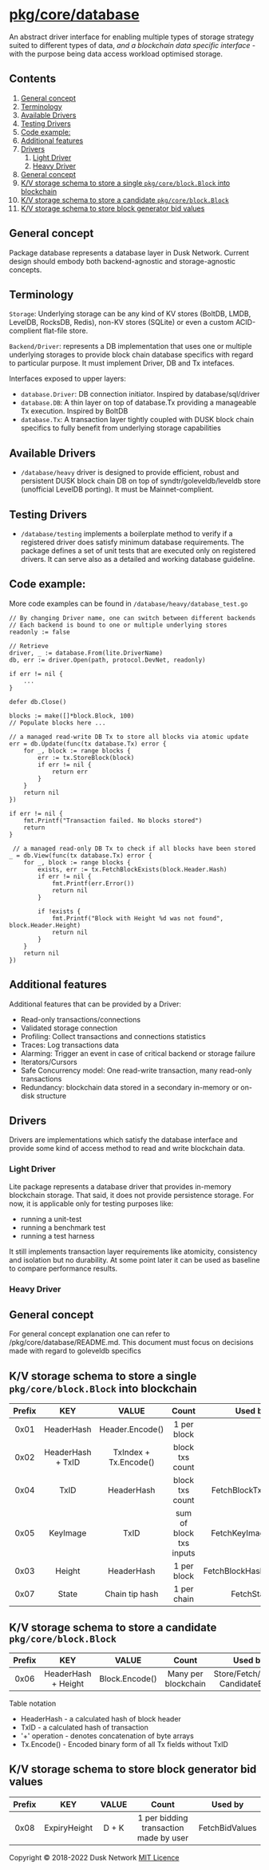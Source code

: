 # [pkg/core/database](./pkg/core/database)

An abstract driver interface for enabling multiple types of storage strategy
suited to different types of data, *and a blockchain data specific interface* -
with the purpose being data access workload optimised storage.

<!-- ToC start -->
##  Contents

   1. [General concept](#general-concept)
   1. [Terminology](#terminology)
   1. [Available Drivers](#available-drivers)
   1. [Testing Drivers](#testing-drivers)
   1. [Code example:](#code-example:)
   1. [Additional features](#additional-features)
   1. [Drivers](#drivers)
      1. [Light Driver](#light-driver)
      1. [Heavy Driver](#heavy-driver)
   1. [General concept](#general-concept-1)
   1. [K/V storage schema to store a single `pkg/core/block.Block` into blockchain](#k/v-storage-schema-to-store-a-single-pkg/core/blockblock-into-blockchain)
   1. [K/V storage schema to store a candidate `pkg/core/block.Block`](#k/v-storage-schema-to-store-a-candidate-pkg/core/blockblock)
   1. [K/V storage schema to store block generator bid values](#k/v-storage-schema-to-store-block-generator-bid-values)
<!-- ToC end -->

## General concept

Package database represents a database layer in Dusk Network. Current design
should embody both backend-agnostic and storage-agnostic concepts.

## Terminology

`Storage`: Underlying storage can be any kind of KV stores \(BoltDB, LMDB,
LevelDB, RocksDB, Redis\), non-KV stores \(SQLite\) or even a custom
ACID-complient flat-file store.

`Backend/Driver`: represents a DB implementation that uses one or multiple
underlying storages to provide block chain database specifics with regard to
particular purpose. It must implement Driver, DB and Tx intefaces.

Interfaces exposed to upper layers:

* `database.Driver`: DB connection initiator. Inspired by database/sql/driver
* `database.DB`: A thin layer on top of database.Tx providing a manageable Tx
  execution. Inspired by BoltDB
* `database.Tx`: A transaction layer tightly coupled with DUSK block chain
  specifics to fully benefit from underlying storage capabilities

## Available Drivers

* `/database/heavy` driver is designed to provide efficient, robust and
  persistent DUSK block chain DB on top of syndtr/goleveldb/leveldb store
  \(unofficial LevelDB porting\). It must be Mainnet-complient.

## Testing Drivers

* `/database/testing` implements a boilerplate method to verify if a registered
  driver does satisfy minimum database requirements. The package defines a set
  of unit tests that are executed only on registered drivers. It can serve also
  as a detailed and working database guideline.

## Code example:

More code examples can be found in `/database/heavy/database_test.go`

```text
// By changing Driver name, one can switch between different backends
// Each backend is bound to one or multiple underlying stores
readonly := false

// Retrieve
driver, _ := database.From(lite.DriverName)
db, err := driver.Open(path, protocol.DevNet, readonly)

if err != nil {
    ...
}

defer db.Close()

blocks := make([]*block.Block, 100)
// Populate blocks here ...

// a managed read-write DB Tx to store all blocks via atomic update
err = db.Update(func(tx database.Tx) error {
    for _, block := range blocks {
        err := tx.StoreBlock(block)
        if err != nil {
            return err
        }
    }
    return nil
})

if err != nil {
    fmt.Printf("Transaction failed. No blocks stored")
    return
}

 // a managed read-only DB Tx to check if all blocks have been stored
_ = db.View(func(tx database.Tx) error {
    for _, block := range blocks {
        exists, err := tx.FetchBlockExists(block.Header.Hash)
        if err != nil {
            fmt.Printf(err.Error())
            return nil
        }

        if !exists {
            fmt.Printf("Block with Height %d was not found", block.Header.Height)
            return nil
        }
    }
    return nil
})
```

## Additional features

Additional features that can be provided by a Driver:

* Read-only transactions/connections
* Validated storage connection
* Profiling: Collect transactions and connections statistics
* Traces: Log transactions data
* Alarming: Trigger an event in case of critical backend or storage failure
* Iterators/Cursors
* Safe Concurrency model: One read-write transaction, many read-only
  transactions
* Redundancy: blockchain data stored in a secondary in-memory or on-disk
  structure

## Drivers

Drivers are implementations which satisfy the database interface and provide
some kind of access method to read and write blockchain data.

### Light Driver

Lite package represents a database driver that provides in-memory blockchain
storage. That said, it does not provide persistence storage. For now, it is
applicable only for testing purposes like:

* running a unit-test
* running a benchmark test
* running a test harness

It still implements transaction layer requirements like atomicity, consistency
and isolation but no durability. At some point later it can be used as baseline
to compare performance results.

### Heavy Driver

## General concept

For general concept explanation one can refer to /pkg/core/database/README.md.
This document must focus on decisions made with regard to goleveldb specifics

## K/V storage schema to store a single `pkg/core/block.Block` into blockchain

| Prefix | KEY | VALUE | Count | Used by |
| :---: | :---: | :---: | :---: | :---: |
| 0x01 | HeaderHash | Header.Encode\(\) | 1 per block |  |
| 0x02 | HeaderHash + TxID | TxIndex + Tx.Encode\(\) | block txs count |  |
| 0x04 | TxID | HeaderHash | block txs count | FetchBlockTxByHash |
| 0x05 | KeyImage | TxID | sum of block txs inputs | FetchKeyImageExists |
| 0x03 | Height | HeaderHash | 1 per block | FetchBlockHashByHeight |
| 0x07 | State | Chain tip hash | 1 per chain | FetchState |

## K/V storage schema to store a candidate `pkg/core/block.Block`

| Prefix | KEY | VALUE | Count | Used by |
| :---: | :---: | :---: | :---: | :---: |
| 0x06 | HeaderHash + Height | Block.Encode\(\) | Many per blockchain | Store/Fetch/Delete CandidateBlock |

Table notation

* HeaderHash - a calculated hash of block header
* TxID - a calculated hash of transaction
* \'+' operation - denotes concatenation of byte arrays
* Tx.Encode\(\) - Encoded binary form of all Tx fields without TxID

## K/V storage schema to store block generator bid values

| Prefix | KEY | VALUE | Count | Used by |
| :---: | :---: | :---: | :---: | :---: |
| 0x08 | ExpiryHeight | D + K | 1 per bidding transaction made by user | FetchBidValues |

Copyright © 2018-2022 Dusk Network
[MIT Licence](https://github.com/dusk-network/dusk-blockchain/blob/master/LICENSE)
